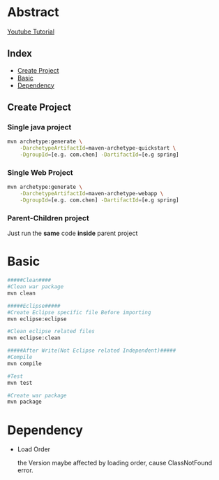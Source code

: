 # Abstract

[Youtube Tutorial](https://www.youtube.com/playlist?list=PL92E89440B7BFD0F6)

## Index

* [Create Project](#create_project)
* [Basic](#basic)
* [Dependency](#dependency)

<a id="create_project"></a>

## Create Project

### Single java project

```bash
mvn archetype:generate \
	-DarchetypeArtifactId=maven-archetype-quickstart \
	-DgroupId=[e.g. com.chen] -DartifactId=[e.g spring]
```

### Single Web Project

```bash
mvn archetype:generate \
	-DarchetypeArtifactId=maven-archetype-webapp \
	-DgroupId=[e.g. com.chen] -DartifactId=[e.g spring]
```

### Parent-Children project

Just run the **same** code **inside** parent project

<a id="basic"></a>

# Basic

```bash
#####Clean####
#Clean war package
mvn clean

#####Eclipse#####
#Create Eclipse specific file Before importing
mvn eclipse:eclipse

#Clean eclipse related files
mvn eclipse:clean

#####After Write(Not Eclipse related Independent)#####
#Compile
mvn compile

#Test
mvn test

#Create war package
mvn package
```

<a id="dependency"></a>

# Dependency

* Load Order

	the Version maybe affected by loading order, cause ClassNotFound error.
